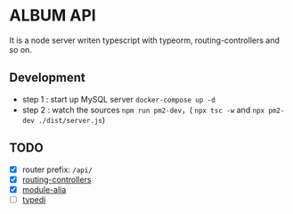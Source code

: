 # ALBUM API

It is a node server writen typescript with typeorm, routing-controllers and so on.

## Development

- step 1 : start up MySQL server `docker-compose up -d`
- step 2 : watch the sources `npm run pm2-dev`，( `npx tsc -w` and `npx pm2-dev ./dist/server.js`)

## TODO

- [x] router prefix: `/api/`
- [x] [routing-controllers](https://www.npmjs.com/package/routing-controllers)
- [x] [module-alia](https://www.npmjs.com/package/module-alias)
- [ ] [typedi](https://www.npmjs.com/package/typedi)
